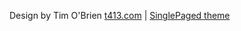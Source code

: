 Design by Tim O'Brien [t413.com](http://t413.com/)  |  [SinglePaged theme](https://github.com/t413/SinglePaged)

